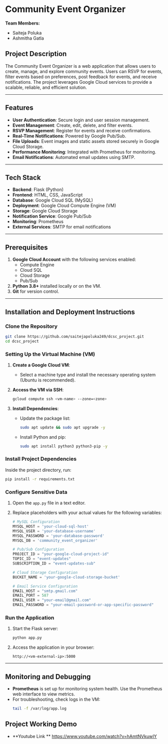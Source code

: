 # Community Event Organizer

**Team Members:**  
- Saiteja Poluka  
- Ashmitha Gatla  

## Project Description

The Community Event Organizer is a web application that allows users to create, manage, and explore community events. Users can RSVP for events, filter events based on preferences, post feedback for events, and receive notifications. The project leverages Google Cloud services to provide a scalable, reliable, and efficient solution.

---

## Features

- **User Authentication**: Secure login and user session management.  
- **Event Management**: Create, edit, delete, and filter events.  
- **RSVP Management**: Register for events and receive confirmations.  
- **Real-Time Notifications**: Powered by Google Pub/Sub.  
- **File Uploads**: Event images and static assets stored securely in Google Cloud Storage.  
- **Performance Monitoring**: Integrated with Prometheus for monitoring.  
- **Email Notifications**: Automated email updates using SMTP.  

---

## Tech Stack

- **Backend**: Flask (Python)  
- **Frontend**: HTML, CSS, JavaScript  
- **Database**: Google Cloud SQL (MySQL)  
- **Deployment**: Google Cloud Compute Engine (VM)  
- **Storage**: Google Cloud Storage  
- **Notification Service**: Google Pub/Sub  
- **Monitoring**: Prometheus  
- **External Services**: SMTP for email notifications  

---

## Prerequisites

1. **Google Cloud Account** with the following services enabled:
   - Compute Engine
   - Cloud SQL
   - Cloud Storage
   - Pub/Sub  
2. **Python 3.8+** installed locally or on the VM.  
3. **Git** for version control.  

---

## Installation and Deployment Instructions

### Clone the Repository

```bash
git clone https://github.com/saitejapoluka249/dcsc_project.git
cd dcsc_project
```

### Setting Up the Virtual Machine (VM)

1. **Create a Google Cloud VM**:
   - Select a machine type and install the necessary operating system (Ubuntu is recommended).  

2. **Access the VM via SSH**:
   ```bash
   gcloud compute ssh <vm-name> --zone=<zone>
   ```

3. **Install Dependencies**:
   - Update the package list:
     ```bash
     sudo apt update && sudo apt upgrade -y
     ```
   - Install Python and pip:
     ```bash
     sudo apt install python3 python3-pip -y
     ```

### Install Project Dependencies

Inside the project directory, run:
```bash
pip install -r requirements.txt
```

### Configure Sensitive Data

1. Open the `app.py` file in a text editor.
2. Replace placeholders with your actual values for the following variables:

   ```python
   # MySQL Configuration
   MYSQL_HOST = 'your-cloud-sql-host'
   MYSQL_USER = 'your-database-username'
   MYSQL_PASSWORD = 'your-database-password'
   MYSQL_DB = 'community_event_organizer'

   # Pub/Sub Configuration
   PROJECT_ID = "your-google-cloud-project-id"
   TOPIC_ID = "event-updates"
   SUBSCRIPTION_ID = "event-updates-sub"

   # Cloud Storage Configuration
   BUCKET_NAME = 'your-google-cloud-storage-bucket'

   # Email Service Configuration
   EMAIL_HOST = "smtp.gmail.com"
   EMAIL_PORT = 587
   EMAIL_USER = "your-email@gmail.com"
   EMAIL_PASSWORD = "your-email-password-or-app-specific-password"
   ```

### Run the Application

1. Start the Flask server:
   ```bash
   python app.py
   ```

2. Access the application in your browser:
   ```
   http://<vm-external-ip>:5000
   ```

---

## Monitoring and Debugging

- **Prometheus** is set up for monitoring system health. Use the Prometheus web interface to view metrics.  
- For troubleshooting, check logs in the VM:
  ```bash
  tail -f /var/log/app.log
  ```

## Project Working Demo 

- **Youtube Link ** https://www.youtube.com/watch?v=hAmtNVkuwIY

